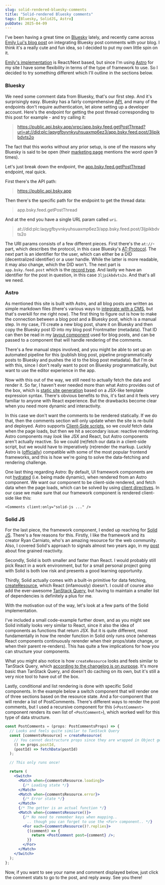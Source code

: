 ```yaml
---
slug: solid-rendered-bluesky-comments
title: "Solid-rendered Bluesky comments"
tags: [Bluesky, SolidJS, Astro]
pubDate: 2025-04-09
---
```


I've been having a great time on [Bluesky](https://bsky.app/) lately, and recently came across [Emily Lui's blog post](https://emilyliu.me/blog/comments) on integrating Bluesky post comments with your blog. I think it's a really cute and fun idea, so I decided to put my own little spin on it.

[Emily's implementation](https://gist.github.com/emilyliu7321/19ac4e111588bdc0cb4e411c88d9c79a) is React/Next based, but since I'm using [Astro](https://astro.build/) for my site I have some flexibility in terms of the type of framework to use. So I decided to try something different which I'll outline in the sections below.

### Bluesky

We need some comment data from Bluesky, that's our first step. And it's surprisingly easy. Bluesky has a fairly comprehensive [API](https://docs.bsky.app/docs/category/http-reference), and many of the endpoints don't require authentication, let alone setting up a developer account. Here's the endpoint for getting the post thread corresponding to this post for example - and try calling it:

> https://public.api.bsky.app/xrpc/app.bsky.feed.getPostThread?uri=at://did:plc:laqygfbyvnkyuhsuaxmp6ez3/app.bsky.feed.post/3ljpikbdvts2o

The fact that this works without any prior setup, is one of the reasons why Bluesky is said to be open (their [marketing page](https://bsky.social/about) mentions the word _open_ 9 times).

Let's just break down the endpoint, the [app.bsky.feed.getPostThread](https://docs.bsky.app/docs/api/app-bsky-feed-get-post-thread) endpoint, real quick.

First there's the API path:

> https://public.api.bsky.app

Then there's the specific path for the endpoint to get the thread data:

> app.bsky.feed.getPostThread

And at the end you have a single URL param called `uri`.

> at://did:plc:laqygfbyvnkyuhsuaxmp6ez3/app.bsky.feed.post/3ljpikbdvts2o

The URI params consists of a few different pieces. First there's the `at://`-part, which describes the protocol, in this case Bluesky's [AT-Protocol](https://atproto.com/).
The next part is an identifier for the user, which can either be a DID (decentralized identifier) or a user handle. While the latter is more readable, it may also change, which the DID won't.
The next part is `app.bsky.feed.post` which is the [record type](https://atproto.com/guides/lexicon).
And lastly we have an identifier for the post in question, in this case `3ljpikbdvts2o`.
And that's all we need.

### Astro

As mentioned this site is built with Astro, and all blog posts are written as simple markdown files (there's various ways to [integrate with a CMS](https://docs.astro.build/en/guides/cms/), but that's overkill for me right now). The first thing to figure out is how to make the connection between a blog post and a Bluesky post, which is a manual step. In my case, I'll create a new blog post, share it on Bluesky and then copy the Bluesky post ID into my blog post Frontmatter (metadata). That ID can then be read in my [layout component](https://docs.astro.build/en/basics/layouts/#markdown-layouts) used for blog posts, and can be passed to a component that will handle rendering of the comments.

There's a few manual steps involved, and you might be able to set up an automated pipeline for this (publish blog post, pipeline programmatically posts to Bluesky and pushes the id to the blog post metadata). But I'm ok with this, since I don't really want to post on Bluesky programmatically, but want to use the editor experience in the app.

Now with this out of the way, we still need to actually fetch the data and render it. So far, I haven't ever needed more than what Astro provides out of the box, which is [static site generation](https://en.wikipedia.org/wiki/Static_site_generator) based on a JSX-like template expression syntax. There's obvious benefits to this, it's fast and it feels very familiar to anyone with React experience. But the drawbacks become clear when you need more dynamic and interactivity.

In this case we don't want the comments to be rendered statically. If we do that, then the comments section will only update when the site is re-build and deployed. Astro supports [Client-Side scripts](https://docs.astro.build/en/guides/client-side-scripts/#client-side-scripts), so we _could_ fetch data when the page loads, but then we hit a secondary issue: reactive rendering. Astro components may _look_ like JSX and React, but Astro components aren't actually reactive. So we could (re)fetch our data in a client-side script, but we would have to imperatively (re)render the markup. Luckily Astro is ([officially](https://docs.astro.build/en/guides/framework-components/#official-front-end-framework-integrations)) compatible with some of the most popular frontend frameworks, and this is how we're going to solve the data-fetching and rendering challenge.

One last thing regarding Astro: By default, UI framework components are not [hydrated](<https://en.wikipedia.org/wiki/Hydration_(web_development)>) (i.e. being made dynamic), when rendered from an Astro component. We want our component to be client-side rendered, and fetch data when the page loads, which can be solved by using [client directives](https://docs.astro.build/en/reference/directives-reference/#client-directives). In our case we make sure that our framework component is rendered client-side like this:

```astro
<Comments client:only="solid-js ..." />
```

### Solid JS

For the last piece, the framework component, I ended up reaching for [Solid JS](https://www.solidjs.com/). There's a few reasons for this. Firstly, I like the framework and its creator Ryan Carniato, who's an amazing resource for the web community. Also, I covered Solid's approach to signals almost two years ago, in my [post](/posts/fine-grained-reactivity/) about fine grained reactivity.

<!-- TODO: get a good reference for this + HOW is solid faster -->

Secondly, Solid is both smaller and faster than React. I would probably still pick React in a work environment, but for a small personal project going with Solid is both low risk and presents a good learning opportunity.

Thirdly, Solid actually comes with a built-in primitive for data fetching, [createResource](https://docs.solidjs.com/reference/basic-reactivity/create-resource), which React (infamously) doesn't. I could of course also add the ever-awesome [TanStack Query](https://tanstack.com/query/latest), but having to maintain a smaller list of dependencies is definitely a plus for me.

<!-- TODO: Solid stats: https://dev.to/this-is-learning/javascript-framework-todomvc-size-comparison-504f -->

With the motivation out of the way, let's look at a few parts of the Solid implementation.

I've included a small code-example further down, and as you might see Solid initially looks very similar to React, since it also the idea of components as functions that return JSX. But it is quite different, most fundamentally in how the render function in Solid only runs once (whereas React components continuously rerender when their props/state change, or when their parent re-renders). This has quite a few implications for how you can structure your components.

What you might also notice is how `createResource` looks and feels similar to TanStack Query, which [according to the changelog is on purpose](https://github.com/solidjs/solid/blob/main/CHANGELOG.md#updated-resource-api). It's more basic than TanStack Query, and doesn't do caching on its own, but it's still a very nice tool to have out of the box.

Lastly, conditional and list rendering is done with specific Solid components. In the example below a switch component that will render one of three sections based on the resource state. And a for-component that will render a list of PostComments. There's different ways to render the post comments, but I used a recursive component for this (`<PostComment>` component renders its own list of `<PostComment>`), which worked well for this type of data structure.

```jsx
const PostComments = (props: PostCommentsProps) => {
  // Looks and feels quite similar to TanStack Query
  const [commentsResource] = createResource(
    // You cannot destructure props since they are wrapped in Object getters
    () => props.postId,
    (postId) => fetchData(postId)
  );

  // This only runs once!

  return (
    <Switch>
      <Match when={commentsResource.loading}>
        {/* Loading state */}
      </Match>
      <Match when={commentsResource.error}>
        {/* Error state */}
      </Match>
      {/* The getter is an actual function */}
      <Match when={commentsResource()}>
        {/* No need to remember keys when mapping..
          .. though you can forget to use the <For> component.. */}
        <For each={commentsResource()?.replies}>
          {(comment) => {
            return <PostComment post={comment} />;
          }}
        </For>
      </Match>
    </Switch>
  );
};
```

Now, if you want to see your name and comment displayed below, just click the comment stats to go to the post, and reply away. See you there!
